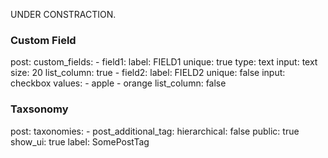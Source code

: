 UNDER CONSTRACTION.

### Custom Field

post:
  custom_fields:
    - field1:
        label: FIELD1
        unique: true
        type: text
        input: text
        size: 20
        list_column: true
    - field2:
        label: FIELD2
        unique: false
        input: checkbox
        values:
          - apple
          - orange
        list_column: false

### Taxsonomy

post:
  taxonomies:
    - post_additional_tag:
        hierarchical: false
        public: true
        show_ui: true
        label: SomePostTag

### 